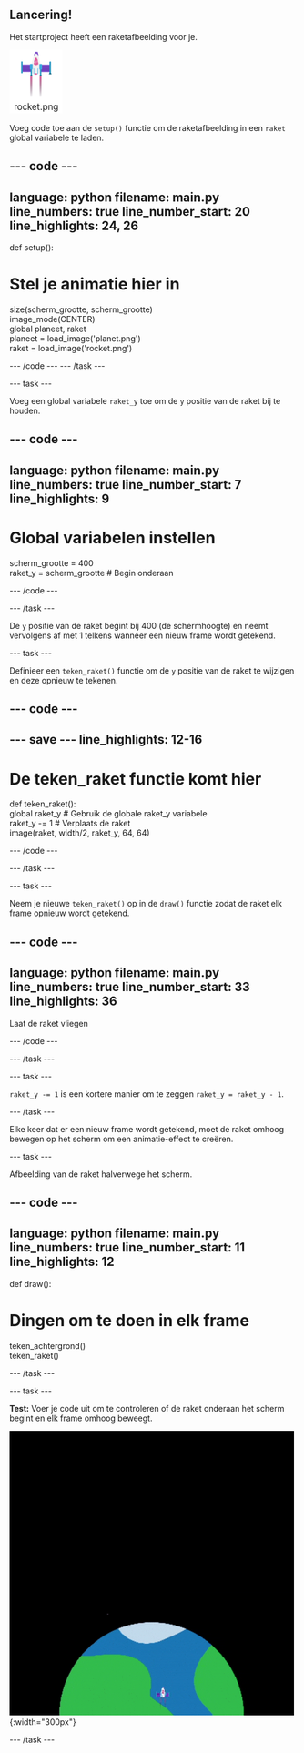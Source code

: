 ## Lancering!

Het startproject heeft een raketafbeelding voor je.

![Afbeelding van de raket in de code-editor beeldbibliotheek.](images/rocket_image.png)

Voeg code toe aan de `setup()` functie om de raketafbeelding in een `raket` global variabele te laden.

<div class="c-project-code">

--- code ---
---
language: python filename: main.py line_numbers: true line_number_start: 20
line_highlights: 24, 26
---

def setup():   
# Stel je animatie hier in   
size(scherm_grootte, scherm_grootte)   
image_mode(CENTER)   
global planeet, raket   
planeet = load_image('planet.png')    
raket = load_image('rocket.png')

--- /code --- --- /task ---

--- task ---

Voeg een global variabele `raket_y` toe om de `y` positie van de raket bij te houden.

--- code ---
---
language: python filename: main.py line_numbers: true line_number_start: 7
line_highlights: 9
---

# Global variabelen instellen
scherm_grootte = 400    
raket_y = scherm_grootte # Begin onderaan

--- /code ---

--- /task ---


De `y` positie van de raket begint bij 400 (de schermhoogte) en neemt vervolgens af met 1 telkens wanneer een nieuw frame wordt getekend.


--- task ---

Definieer een `teken_raket()` functie om de `y` positie van de raket te wijzigen en deze opnieuw te tekenen.

--- code ---
---
--- save ---
line_highlights: 12-16
---

# De teken_raket functie komt hier
def teken_raket():   
global raket_y # Gebruik de globale raket_y variabele    
raket_y -= 1 # Verplaats de raket    
image(raket, width/2, raket_y, 64, 64)


--- /code ---

--- /task ---

--- task ---

Neem je nieuwe `teken_raket()` op in de `draw()` functie zodat de raket elk frame opnieuw wordt getekend.

--- code ---
---
language: python filename: main.py line_numbers: true line_number_start: 33
line_highlights: 36
---

Laat de raket vliegen


--- /code ---

--- /task ---

--- task ---

`raket_y -= 1` is een kortere manier om te zeggen `raket_y = raket_y - 1`.


--- /task ---


Elke keer dat er een nieuw frame wordt getekend, moet de raket omhoog bewegen op het scherm om een animatie-effect te creëren.


--- task ---

Afbeelding van de raket halverwege het scherm.

--- code ---
---
language: python filename: main.py line_numbers: true line_number_start: 11
line_highlights: 12
---

def draw():   
# Dingen om te doen in elk frame   
teken_achtergrond()   
teken_raket()

--- /task ---


--- task ---

**Test:** Voer je code uit om te controleren of de raket onderaan het scherm begint en elk frame omhoog beweegt.


![![Een raket die met een constante snelheid van de onderkant naar de bovenkant van het scherm vliegt.](images/fly.gif){:width="300px"}](images/fly.gif){:width="300px"}

--- /task ---